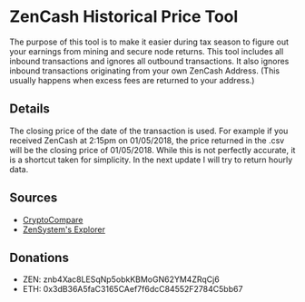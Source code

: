 # ZenCash Historical Price Tool

The purpose of this tool is to make it easier during tax season to figure out your earnings from mining and secure node returns. This tool includes all inbound transactions and ignores all outbound transactions. It also ignores inbound transactions originating from your own ZenCash Address. (This usually happens when excess fees are returned to your address.)


## Details

The closing price of the date of the transaction is used. For example if you received ZenCash at 2:15pm on 01/05/2018, the price returned in the .csv will be the closing price of 01/05/2018. While this is not perfectly accurate, it is a shortcut taken for simplicity. In the next update I will try to return hourly data.

## Sources

- [CryptoCompare](https://www.cryptocompare.com/)
- [ZenSystem's Explorer](https://explorer.zensystem.io/)

## Donations

- ZEN: znb4Xac8LESqNp5obkKBMoGN62YM4ZRqCj6
- ETH: 0x3dB36A5faC3165CAef7f6dcC84552F2784C5bb67
